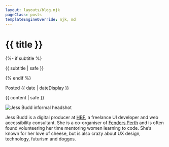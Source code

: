 ```yaml
---
layout: layouts/blog.njk
pageClass: posts
templateEngineOverride: njk, md
---
```


<div class="container__blog">
  <h1>{{ title }}</h1>
  {%- if subtitle %}<p class="subtitle">{{ subtitle | safe }}</p>{% endif %}
  
<p class="date">
  Posted <time datetime="{{ date }}">{{ date | dateDisplay }}</time>
</p>
<main>



  {{ content | safe }}

  <div class="bio">
    <img src="/images/jess-budd-bio-fun.jpg" class="bio__avatar" alt="Jess Budd informal headshot" />
    <p class="bio__text">
      Jess Budd is a digital producer at <a href="https://hbf.com.au">HBF</a>, a freelance UI developer and web accessibility consultant.  She is a co-organiser of <a href="https://fenders.co/">Fenders Perth</a> and is often found volunteering her time mentoring women learning to code. She’s known for her love of cheese, but is also crazy about UX design, technology, futurism and doggos.
    </p>
  </div>
</main>
</div>

